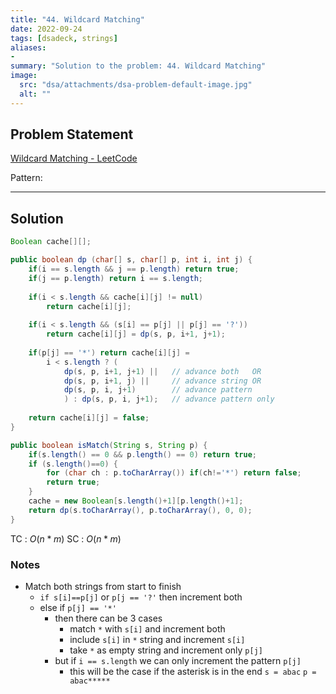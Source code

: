 ```yaml
---
title: "44. Wildcard Matching"
date: 2022-09-24
tags: [dsadeck, strings]
aliases:
- 
summary: "Solution to the problem: 44. Wildcard Matching"
image:
  src: "dsa/attachments/dsa-problem-default-image.jpg"
  alt: ""
---
```


## Problem Statement
[Wildcard Matching - LeetCode](https://leetcode.com/problems/wildcard-matching/)

Pattern: 

---

## Solution
``` java
Boolean cache[][];

public boolean dp (char[] s, char[] p, int i, int j) {
	if(i == s.length && j == p.length) return true;
	if(j == p.length) return i == s.length;
	 
	if(i < s.length && cache[i][j] != null)
		return cache[i][j];
	
	if(i < s.length && (s[i] == p[j] || p[j] == '?')) 
		return cache[i][j] = dp(s, p, i+1, j+1);
	
	if(p[j] == '*') return cache[i][j] = 
		i < s.length ? (
			dp(s, p, i+1, j+1) ||   // advance both   OR
			dp(s, p, i+1, j) ||     // advance string OR
			dp(s, p, i, j+1)        // advance pattern
			) : dp(s, p, i, j+1);   // advance pattern only       
	
	return cache[i][j] = false;
}

public boolean isMatch(String s, String p) {
	if(s.length() == 0 && p.length() == 0) return true;
	if (s.length()==0) {
		for (char ch : p.toCharArray()) if(ch!='*') return false;
		return true;
	}
	cache = new Boolean[s.length()+1][p.length()+1];
	return dp(s.toCharArray(), p.toCharArray(), 0, 0);
}
```
TC : $O(n*m)$
SC : $O(n*m)$


### Notes
- Match both strings from start to finish
	- `if s[i]==p[j]`  or `p[j == '?'`  then increment both
	- else if `p[j] == '*'`
		- then there can be 3 cases
			- match `*` with `s[i]` and increment both
			- include `s[i]` in `*` string and increment `s[i]`
			- take `*` as empty string and increment only `p[j]`
		- but if `i == s.length` we can only increment the pattern `p[j]`
			- this will be the case if the asterisk is in the end `s = abac` `p = abac*****`


